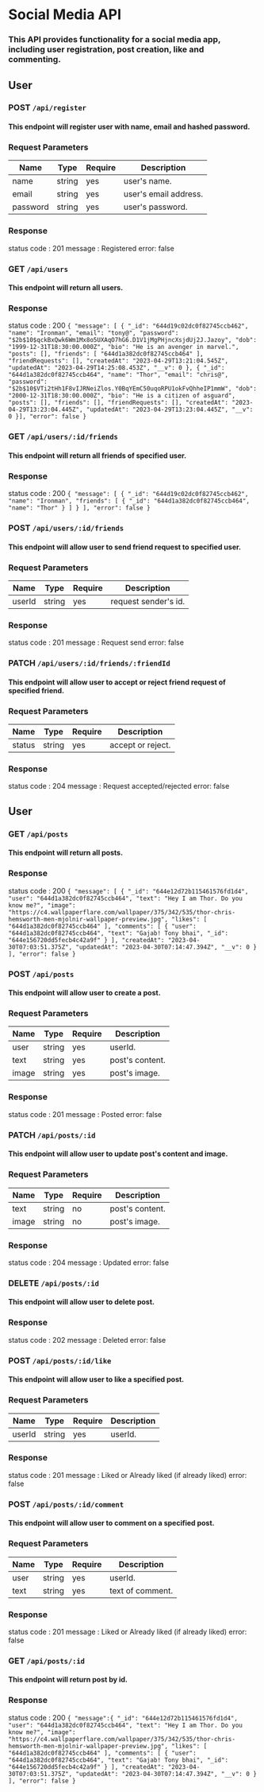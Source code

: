 # Social Media API
### This API provides functionality for a social media app, including user registration, post creation, like and commenting.

## User
### POST `/api/register`
#### This endpoint will register user with name, email and hashed password.
### Request Parameters
Name     |   Type    | Require | Description
---------|-----------|---------|-------------
name     |    string | yes     | user's name.
email    |   string  | yes     | user's email address.
password | string    | yes     | user's password.

### Response 
status code : 201
message : Registered
error: false

### GET `/api/users`
#### This endpoint will return all users.
### Response 
status code : 200
`{
  "message": [
    {
      "_id": "644d19c02dc0f82745ccb462",
      "name": "Ironman",
      "email": "tony@",
      "password": "$2b$10$qckBxQwk6Wm1Mx8o5UXAqO7hG6.D1V1jMgPHjncXsjdUj2J.Jazoy",
      "dob": "1999-12-31T18:30:00.000Z",
      "bio": "He is an avenger in marvel.",
      "posts": [],
      "friends": [
        "644d1a382dc0f82745ccb464"
      ],
      "friendRequests": [],
      "createdAt": "2023-04-29T13:21:04.545Z",
      "updatedAt": "2023-04-29T14:25:08.453Z",
      "__v": 0
    },
    {
      "_id": "644d1a382dc0f82745ccb464",
      "name": "Thor",
      "email": "chris@",
      "password": "$2b$10$VTi2tHh1F8vIJRNeiZlos.Y0BqYEmC50uqoRPU1okFvQhheIP1mmW",
      "dob": "2000-12-31T18:30:00.000Z",
      "bio": "He is a citizen of asguard",
      "posts": [],
      "friends": [],
      "friendRequests": [],
      "createdAt": "2023-04-29T13:23:04.445Z",
      "updatedAt": "2023-04-29T13:23:04.445Z",
      "__v": 0
    }],
  "error": false
}`

### GET `/api/users/:id/friends`
#### This endpoint will return all friends of specified user.
### Response 
status code : 200
`{
  "message": [
    {
      "_id": "644d19c02dc0f82745ccb462",
      "name": "Ironman",
      "friends": [
        {
          "_id": "644d1a382dc0f82745ccb464",
          "name": "Thor"
        }
      ]
    }
  ],
  "error": false
}`

### POST `/api/users/:id/friends`
#### This endpoint will allow user to send friend request to specified user.
### Request Parameters
Name     |   Type    | Require | Description
---------|-----------|---------|-------------
userId   |   string  | yes     | request sender's id.

### Response 
status code : 201
message : Request send
error: false

### PATCH `/api/users/:id/friends/:friendId`
#### This endpoint will allow user to accept or reject friend request of specified friend.
### Request Parameters
Name     |   Type    | Require | Description
---------|-----------|---------|-------------
status   |   string  | yes     | accept or reject.

### Response 
status code : 204
message : Request accepted/rejected
error: false

## User

### GET `/api/posts`
#### This endpoint will return all posts.
### Response 
status code : 200
`{
  "message": [
    {
      "_id": "644e12d72b115461576fd1d4",
      "user": "644d1a382dc0f82745ccb464",
      "text": "Hey I am Thor. Do you know me?",
      "image": "https://c4.wallpaperflare.com/wallpaper/375/342/535/thor-chris-hemsworth-men-mjolnir-wallpaper-preview.jpg",
      "likes": [
        "644d1a382dc0f82745ccb464"
      ],
      "comments": [
        {
          "user": "644d1a382dc0f82745ccb464",
          "text": "Gajab! Tony bhai",
          "_id": "644e156720dd5fecb4c42a9f"
        }
      ],
      "createdAt": "2023-04-30T07:03:51.375Z",
      "updatedAt": "2023-04-30T07:14:47.394Z",
      "__v": 0
    }
  ],
  "error": false
}`

### POST `/api/posts`
#### This endpoint will allow user to create a post.
### Request Parameters
Name     |   Type    | Require | Description
---------|-----------|---------|-------------
user     |   string  | yes     | userId.
text     |   string  | yes     | post's content.
image    |   string  | yes     | post's image.

### Response 
status code : 201
message : Posted
error: false

### PATCH `/api/posts/:id`
#### This endpoint will allow user to update post's content and image.
### Request Parameters
Name     |   Type    | Require | Description
---------|-----------|---------|-------------
text     |   string  | no      |post's content.
image    |   string  | no      |post's image.

### Response 
status code : 204
message : Updated
error: false
### DELETE `/api/posts/:id`
#### This endpoint will allow user to delete post.

### Response 
status code : 202
message : Deleted
error: false

### POST `/api/posts/:id/like`
#### This endpoint will allow user to like a specified post.
### Request Parameters
Name     |   Type    | Require | Description
---------|-----------|---------|-------------
userId   |   string  | yes     | userId.

### Response 
status code : 201
message : Liked or Already liked (if already liked)
error: false
### POST `/api/posts/:id/comment`
#### This endpoint will allow user to comment on a specified post.
### Request Parameters
Name     |   Type    | Require | Description
---------|-----------|---------|-------------
user     |   string  | yes     | userId.
text     |   string  | yes     | text of comment.

### Response 
status code : 201
message : Liked or Already liked (if already liked)
error: false

### GET `/api/posts/:id`
#### This endpoint will return post by id.
### Response 
status code : 200
`{
  "message":{
      "_id": "644e12d72b115461576fd1d4",
      "user": "644d1a382dc0f82745ccb464",
      "text": "Hey I am Thor. Do you know me?",
      "image": "https://c4.wallpaperflare.com/wallpaper/375/342/535/thor-chris-hemsworth-men-mjolnir-wallpaper-preview.jpg",
      "likes": [
        "644d1a382dc0f82745ccb464"
      ],
      "comments": [
        {
          "user": "644d1a382dc0f82745ccb464",
          "text": "Gajab! Tony bhai",
          "_id": "644e156720dd5fecb4c42a9f"
        }
      ],
      "createdAt": "2023-04-30T07:03:51.375Z",
      "updatedAt": "2023-04-30T07:14:47.394Z",
      "__v": 0
    }
  ],
  "error": false
}`
